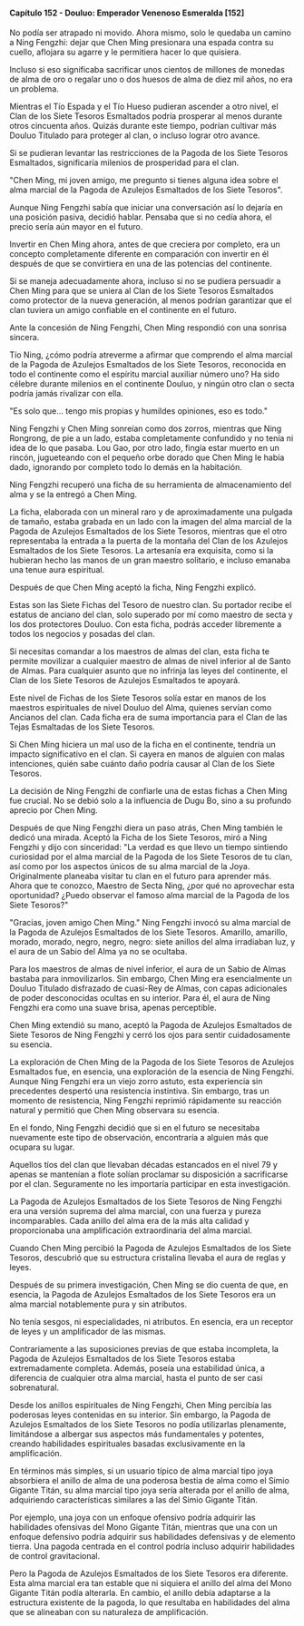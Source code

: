 
#### Capítulo 152 - Douluo: Emperador Venenoso Esmeralda [152]

No podía ser atrapado ni movido. Ahora mismo, solo le quedaba un camino a Ning Fengzhi: dejar que Chen Ming presionara una espada contra su cuello, aflojara su agarre y le permitiera hacer lo que quisiera.

Incluso si eso significaba sacrificar unos cientos de millones de monedas de alma de oro o regalar uno o dos huesos de alma de diez mil años, no era un problema.

Mientras el Tío Espada y el Tío Hueso pudieran ascender a otro nivel, el Clan de los Siete Tesoros Esmaltados podría prosperar al menos durante otros cincuenta años. Quizás durante este tiempo, podrían cultivar más Douluo Titulado para proteger al clan, o incluso lograr otro avance.

Si se pudieran levantar las restricciones de la Pagoda de los Siete Tesoros Esmaltados, significaría milenios de prosperidad para el clan.

"Chen Ming, mi joven amigo, me pregunto si tienes alguna idea sobre el alma marcial de la Pagoda de Azulejos Esmaltados de los Siete Tesoros".

Aunque Ning Fengzhi sabía que iniciar una conversación así lo dejaría en una posición pasiva, decidió hablar. Pensaba que si no cedía ahora, el precio sería aún mayor en el futuro.

Invertir en Chen Ming ahora, antes de que creciera por completo, era un concepto completamente diferente en comparación con invertir en él después de que se convirtiera en una de las potencias del continente.

Si se maneja adecuadamente ahora, incluso si no se pudiera persuadir a Chen Ming para que se uniera al Clan de los Siete Tesoros Esmaltados como protector de la nueva generación, al menos podrían garantizar que el clan tuviera un amigo confiable en el continente en el futuro.

Ante la concesión de Ning Fengzhi, Chen Ming respondió con una sonrisa sincera.

Tío Ning, ¿cómo podría atreverme a afirmar que comprendo el alma marcial de la Pagoda de Azulejos Esmaltados de los Siete Tesoros, reconocida en todo el continente como el espíritu marcial auxiliar número uno? Ha sido célebre durante milenios en el continente Douluo, y ningún otro clan o secta podría jamás rivalizar con ella.

"Es solo que... tengo mis propias y humildes opiniones, eso es todo."

Ning Fengzhi y Chen Ming sonreían como dos zorros, mientras que Ning Rongrong, de pie a un lado, estaba completamente confundido y no tenía ni idea de lo que pasaba. Lou Gao, por otro lado, fingía estar muerto en un rincón, jugueteando con el pequeño orbe dorado que Chen Ming le había dado, ignorando por completo todo lo demás en la habitación.

Ning Fengzhi recuperó una ficha de su herramienta de almacenamiento del alma y se la entregó a Chen Ming.

La ficha, elaborada con un mineral raro y de aproximadamente una pulgada de tamaño, estaba grabada en un lado con la imagen del alma marcial de la Pagoda de Azulejos Esmaltados de los Siete Tesoros, mientras que el otro representaba la entrada a la puerta de la montaña del Clan de los Azulejos Esmaltados de los Siete Tesoros. La artesanía era exquisita, como si la hubieran hecho las manos de un gran maestro solitario, e incluso emanaba una tenue aura espiritual.

Después de que Chen Ming aceptó la ficha, Ning Fengzhi explicó.

Estas son las Siete Fichas del Tesoro de nuestro clan. Su portador recibe el estatus de anciano del clan, solo superado por mí como maestro de secta y los dos protectores Douluo. Con esta ficha, podrás acceder libremente a todos los negocios y posadas del clan.

Si necesitas comandar a los maestros de almas del clan, esta ficha te permite movilizar a cualquier maestro de almas de nivel inferior al de Santo de Almas. Para cualquier asunto que no infrinja las leyes del continente, el Clan de los Siete Tesoros de Azulejos Esmaltados te apoyará.

Este nivel de Fichas de los Siete Tesoros solía estar en manos de los maestros espirituales de nivel Douluo del Alma, quienes servían como Ancianos del clan. Cada ficha era de suma importancia para el Clan de las Tejas Esmaltadas de los Siete Tesoros.

Si Chen Ming hiciera un mal uso de la ficha en el continente, tendría un impacto significativo en el clan. Si cayera en manos de alguien con malas intenciones, quién sabe cuánto daño podría causar al Clan de los Siete Tesoros.

La decisión de Ning Fengzhi de confiarle una de estas fichas a Chen Ming fue crucial. No se debió solo a la influencia de Dugu Bo, sino a su profundo aprecio por Chen Ming.

Después de que Ning Fengzhi diera un paso atrás, Chen Ming también le dedicó una mirada. Aceptó la Ficha de los Siete Tesoros, miró a Ning Fengzhi y dijo con sinceridad: "La verdad es que llevo un tiempo sintiendo curiosidad por el alma marcial de la Pagoda de los Siete Tesoros de tu clan, así como por los aspectos únicos de su alma marcial de la Joya. Originalmente planeaba visitar tu clan en el futuro para aprender más. Ahora que te conozco, Maestro de Secta Ning, ¿por qué no aprovechar esta oportunidad? ¿Puedo observar el famoso alma marcial de la Pagoda de los Siete Tesoros?"

"Gracias, joven amigo Chen Ming." Ning Fengzhi invocó su alma marcial de la Pagoda de Azulejos Esmaltados de los Siete Tesoros. Amarillo, amarillo, morado, morado, negro, negro, negro: siete anillos del alma irradiaban luz, y el aura de un Sabio del Alma ya no se ocultaba.

Para los maestros de almas de nivel inferior, el aura de un Sabio de Almas bastaba para inmovilizarlos. Sin embargo, Chen Ming era esencialmente un Douluo Titulado disfrazado de cuasi-Rey de Almas, con capas adicionales de poder desconocidas ocultas en su interior. Para él, el aura de Ning Fengzhi era como una suave brisa, apenas perceptible.

Chen Ming extendió su mano, aceptó la Pagoda de Azulejos Esmaltados de Siete Tesoros de Ning Fengzhi y cerró los ojos para sentir cuidadosamente su esencia.

La exploración de Chen Ming de la Pagoda de los Siete Tesoros de Azulejos Esmaltados fue, en esencia, una exploración de la esencia de Ning Fengzhi. Aunque Ning Fengzhi era un viejo zorro astuto, esta experiencia sin precedentes despertó una resistencia instintiva. Sin embargo, tras un momento de resistencia, Ning Fengzhi reprimió rápidamente su reacción natural y permitió que Chen Ming observara su esencia.

En el fondo, Ning Fengzhi decidió que si en el futuro se necesitaba nuevamente este tipo de observación, encontraría a alguien más que ocupara su lugar.

Aquellos tíos del clan que llevaban décadas estancados en el nivel 79 y apenas se mantenían a flote solían proclamar su disposición a sacrificarse por el clan. Seguramente no les importaría participar en esta investigación.

La Pagoda de Azulejos Esmaltados de los Siete Tesoros de Ning Fengzhi era una versión suprema del alma marcial, con una fuerza y pureza incomparables. Cada anillo del alma era de la más alta calidad y proporcionaba una amplificación extraordinaria del alma marcial.

Cuando Chen Ming percibió la Pagoda de Azulejos Esmaltados de los Siete Tesoros, descubrió que su estructura cristalina llevaba el aura de reglas y leyes.

Después de su primera investigación, Chen Ming se dio cuenta de que, en esencia, la Pagoda de Azulejos Esmaltados de los Siete Tesoros era un alma marcial notablemente pura y sin atributos.

No tenía sesgos, ni especialidades, ni atributos. En esencia, era un receptor de leyes y un amplificador de las mismas.

Contrariamente a las suposiciones previas de que estaba incompleta, la Pagoda de Azulejos Esmaltados de los Siete Tesoros estaba extremadamente completa. Además, poseía una estabilidad única, a diferencia de cualquier otra alma marcial, hasta el punto de ser casi sobrenatural.

Desde los anillos espirituales de Ning Fengzhi, Chen Ming percibía las poderosas leyes contenidas en su interior. Sin embargo, la Pagoda de Azulejos Esmaltados de los Siete Tesoros no podía utilizarlas plenamente, limitándose a albergar sus aspectos más fundamentales y potentes, creando habilidades espirituales basadas exclusivamente en la amplificación.

En términos más simples, si un usuario típico de alma marcial tipo joya absorbiera el anillo de alma de una poderosa bestia de alma como el Simio Gigante Titán, su alma marcial tipo joya sería alterada por el anillo de alma, adquiriendo características similares a las del Simio Gigante Titán.

Por ejemplo, una joya con un enfoque ofensivo podría adquirir las habilidades ofensivas del Mono Gigante Titán, mientras que una con un enfoque defensivo podría adquirir sus habilidades defensivas y de elemento tierra. Una pagoda centrada en el control podría incluso adquirir habilidades de control gravitacional.

Pero la Pagoda de Azulejos Esmaltados de los Siete Tesoros era diferente. Esta alma marcial era tan estable que ni siquiera el anillo del alma del Mono Gigante Titán podía alterarla. En cambio, el anillo debía adaptarse a la estructura existente de la pagoda, lo que resultaba en habilidades del alma que se alineaban con su naturaleza de amplificación.